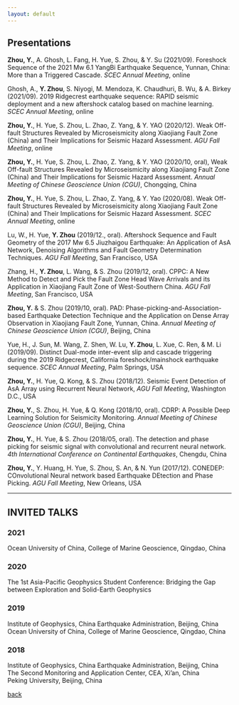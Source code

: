 ```yaml
---
layout: default
---
```

## Presentations
**Zhou, Y.**, A. Ghosh, L. Fang, H. Yue, S. Zhou, & Y. Su (2021/09). Foreshock Sequence of the 2021 Mw 6.1 YangBi Earthquake Sequence, Yunnan, China: More than a Triggered Cascade. *SCEC Annual Meeting*, online

Ghosh, A., **Y. Zhou**, S. Niyogi, M. Mendoza, K. Chaudhuri, B. Wu, & A. Birkey (2021/09). 2019 Ridgecrest earthquake sequence: RAPID seismic deployment and a new aftershock catalog based on machine learning. *SCEC Annual Meeting*, online

**Zhou, Y.**, H. Yue, S. Zhou, L. Zhao, Z. Yang, & Y. YAO (2020/12). Weak Off-fault Structures Revealed by Microseismicity along Xiaojiang Fault Zone (China) and Their Implications for Seismic Hazard Assessment. *AGU Fall Meeting*, online

**Zhou, Y.**, H. Yue, S. Zhou, L. Zhao, Z. Yang, & Y. YAO (2020/10, oral), Weak Off-fault Structures Revealed by Microseismicity along Xiaojiang Fault Zone (China) and Their Implications for Seismic Hazard Assessment. *Annual Meeting of Chinese Geoscience Union (CGU)*, Chongqing, China

**Zhou, Y.**, H. Yue, S. Zhou, L. Zhao, Z. Yang, & Y. Yao (2020/08). Weak Off-fault Structures Revealed by Microseismicity along Xiaojiang Fault Zone (China) and Their Implications for Seismic Hazard Assessment. *SCEC Annual Meeting*, online

Lu, W., H. Yue, **Y. Zhou** (2019/12., oral). Aftershock Sequence and Fault Geometry of the 2017 Mw 6.5 Jiuzhaigou Earthquake: An Application of AsA Network, Denoising Algorithms and Fault Geometry Determination Techniques. *AGU Fall Meeting*, San Francisco, USA

Zhang, H., **Y. Zhou**, L. Wang, & S. Zhou (2019/12, oral). CPPC: A New Method to Detect and Pick the Fault Zone Head Wave Arrivals and its Application in Xiaojiang Fault Zone of West-Southern China. *AGU Fall Meeting*, San Francisco, USA

**Zhou, Y.** & S. Zhou (2019/10, oral). PAD: Phase-picking-and-Association-based Earthquake Detection Technique and the Application on Dense Array Observation in Xiaojiang Fault Zone, Yunnan, China. *Annual Meeting of Chinese Geoscience Union (CGU)*, Beijing, China

Yue, H., J. Sun, M. Wang, Z. Shen, W. Lu, **Y. Zhou**, L. Xue, C. Ren, & M. Li (2019/09). Distinct Dual-mode inter-event slip and cascade triggering during the 2019 Ridgecrest, California foreshock/mainshock earthquake sequence. *SCEC Annual Meeting*, Palm Springs, USA

**Zhou, Y.**, H. Yue, Q. Kong, & S. Zhou (2018/12). Seismic Event Detection of AsA Array using Recurrent Neural Network, *AGU Fall Meeting*, Washington D.C., USA

**Zhou, Y.**, S. Zhou, H. Yue, & Q. Kong (2018/10, oral). CDRP: A Possible Deep Learning Solution for Seismicity Monitoring. *Annual Meeting of Chinese Geoscience Union (CGU)*, Beijing, China

**Zhou, Y.**, H. Yue, & S. Zhou (2018/05, oral). The detection and phase picking for seismic signal with convolutional and recurrent neural network. *4th International Conference on Continental Earthquakes*, Chengdu, China

**Zhou, Y.**, Y. Huang, H. Yue, S. Zhou, S. An, & N. Yun (2017/12). CONEDEP: COnvolutional Neural network based Earthquake DEtection and Phase Picking. *AGU Fall Meeting*, New Orleans, USA

* * *
## INVITED TALKS

### 2021
Ocean University of China, College of Marine Geoscience, Qingdao, China <br>

### 2020
The 1st Asia-Pacific Geophysics Student Conference: Bridging the Gap between Exploration and Solid-Earth Geophysics <br>

### 2019
Institute of Geophysics, China Earthquake Administration, Beijing, China <br>
Ocean University of China, College of Marine Geoscience, Qingdao, China <br>

### 2018
Institute of Geophysics, China Earthquake Administration, Beijing, China <br>
The Second Monitoring and Application Center, CEA, Xi’an, China <br>
Peking University, Beijing, China <br>

[back](./)